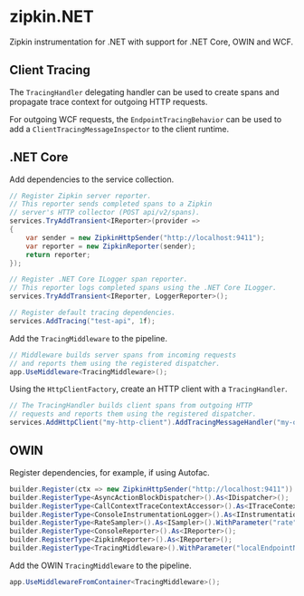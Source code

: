 # zipkin.NET
Zipkin instrumentation for .NET with support for .NET Core, OWIN and WCF.

## Client Tracing
The ```TracingHandler``` delegating handler can be used to create spans and propagate trace context for outgoing HTTP requests.

For outgoing WCF requests, the ```EndpointTracingBehavior``` can be used to add a ```ClientTracingMessageInspector``` to the client runtime.

## .NET Core
Add dependencies to the service collection.
```csharp
// Register Zipkin server reporter.
// This reporter sends completed spans to a Zipkin 
// server's HTTP collector (POST api/v2/spans).
services.TryAddTransient<IReporter>(provider =>
{
    var sender = new ZipkinHttpSender("http://localhost:9411");
    var reporter = new ZipkinReporter(sender);
    return reporter;
});

// Register .NET Core ILogger span reporter.
// This reporter logs completed spans using the .NET Core ILogger.
services.TryAddTransient<IReporter, LoggerReporter>();

// Register default tracing dependencies.
services.AddTracing("test-api", 1f);
```

Add the ```TracingMiddleware``` to the pipeline.
```csharp
// Middleware builds server spans from incoming requests
// and reports them using the registered dispatcher.
app.UseMiddleware<TracingMiddleware>();
```
Using the ```HttpClientFactory```, create an HTTP client with a ```TracingHandler```.
```csharp
// The TracingHandler builds client spans from outgoing HTTP
// requests and reports them using the registered dispatcher.
services.AddHttpClient("my-http-client").AddTracingMessageHandler("my-other-api");
```
## OWIN
Register dependencies, for example, if using Autofac.
```csharp
builder.Register(ctx => new ZipkinHttpSender("http://localhost:9411")).As<ISender>();
builder.RegisterType<AsyncActionBlockDispatcher>().As<IDispatcher>();
builder.RegisterType<CallContextTraceContextAccessor>().As<ITraceContextAccessor>();
builder.RegisterType<ConsoleInstrumentationLogger>().As<IInstrumentationLogger>();
builder.RegisterType<RateSampler>().As<ISampler>().WithParameter("rate", 1f);
builder.RegisterType<ConsoleReporter>().As<IReporter>();
builder.RegisterType<ZipkinReporter>().As<IReporter>();
builder.RegisterType<TracingMiddleware>().WithParameter("localEndpointName", "owin-api");
```
Add the OWIN ```TracingMiddleware``` to the pipeline.
```csharp
app.UseMiddlewareFromContainer<TracingMiddleware>();
```
